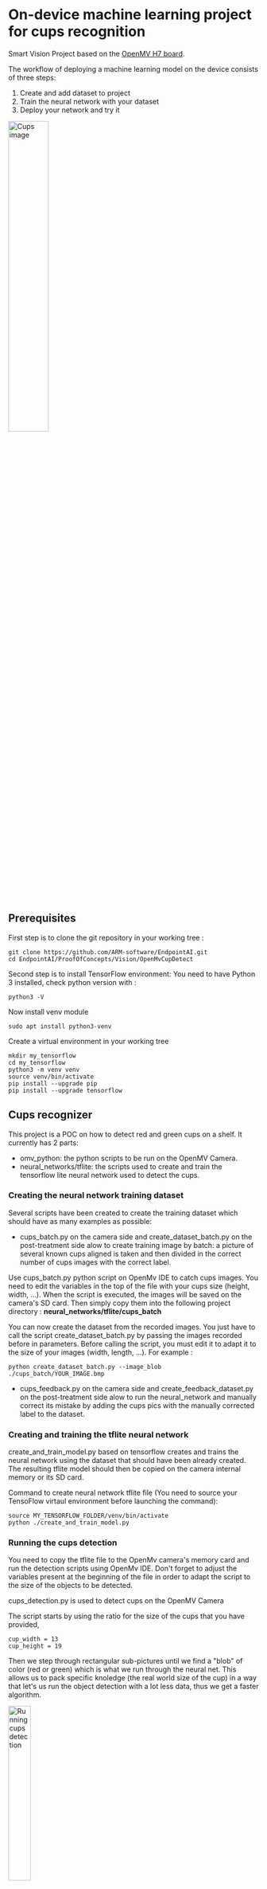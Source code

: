 # On-device machine learning project for cups recognition

Smart Vision Project based on the [OpenMV H7 board](https://openmv.io/products/openmv-cam-h7).

The workflow of deploying a machine learning model on the device consists of three steps:
1. Create and add dataset to project
2. Train the neural network with your dataset
3. Deploy your network and try it

<p float="center">
    <img alt="Cups image" src="docs/Cups.jpg" width="40%"/>
</p>

## Prerequisites

First step is to clone the git repository in your working tree :
```
git clone https://github.com/ARM-software/EndpointAI.git
cd EndpointAI/ProofOfConcepts/Vision/OpenMvCupDetect
```

Second step is to install TensorFlow environment:
You need to have Python 3 installed, check python version with :
```
python3 -V
```

Now install venv module
```
sudo apt install python3-venv
```

Create a virtual environment in your working tree
```
mkdir my_tensorflow
cd my_tensorflow
python3 -m venv venv
source venv/bin/activate
pip install --upgrade pip
pip install --upgrade tensorflow
```

## Cups recognizer

This project is a POC on how to detect red and green cups on a shelf.
It currently has 2 parts:
* omv_python: the python scripts to be run on the OpenMV Camera.
* neural_networks/tflite: the scripts used to create and train the tensorflow lite neural network used to detect the cups.

### Creating the neural network training dataset

Several scripts have been created to create the training dataset which should have as many examples as possible:
* cups_batch.py on the camera side and create_dataset_batch.py on the post-treatment side alow to create training image by batch: a picture of several known cups aligned is taken and then divided in the correct number of cups images with the correct label.

Use cups_batch.py python script on OpenMv IDE to catch cups images. You need to edit the variables in the top of the file with your cups size (height, width, ...).
When the script is executed, the images will be saved on the camera's SD card. Then simply copy them into the following project directory : **neural_networks/tflite/cups_batch**

You can now create the dataset from the recorded images. You just have to call the script create_dataset_batch.py by passing the images recorded before in parameters. Before calling the script, you must edit it to adapt it to the size of your images (width, length, ...).
For example : 
```
python create_dataset_batch.py --image_blob ./cups_batch/YOUR_IMAGE.bmp
```

* cups_feedback.py on the camera side and create_feedback_dataset.py on the post-treatment side alow to run the neural_network and manually correct its mistake by adding the cups pics with the manually corrected label to the dataset.

### Creating and training the tflite neural network

create_and_train_model.py based on tensorflow creates and trains the neural network using the dataset that should have been already created.
The resulting tflite model should then be copied on the camera internal memory or its SD card.

Command to create neural network tflite file (You need to source your TensoFlow virtaul environment before launching the command):
```
source MY_TENSORFLOW_FOLDER/venv/bin/activate
python ./create_and_train_model.py
```

### Running the cups detection

You need to copy the tflite file to the OpenMv camera's memory card and run the detection scripts using OpenMv IDE.
Don't forget to adjust the variables present at the beginning of the file in order to adapt the script to the size of the objects to be detected.

cups_detection.py is used to detect cups on the OpenMV Camera

The script starts by using the ratio for the size of the cups that you have provided, 

```
cup_width = 13
cup_height = 19
```
Then we step through rectangular sub-pictures until we find a "blob" of color (red or green) which is what we run through the neural net. This allows us to pack specific knoledge (the real world size of the cup) in a way that let's us run the object detection with a lot less data, thus we get a faster algorithm. 

<img alt="Running cups detection" src="docs/Cups_detection_gif.gif" width="30%">
